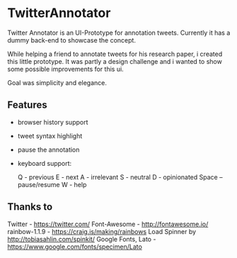 # TwitterAnnotator

Twitter Annotator is an UI-Prototype for annotation tweets. Currently it has a dummy back-end to showcase the concept.

While helping a friend to annotate tweets for his research paper, i created this little prototype. It was partly a design challenge and i wanted to show some possible improvements for this ui. 

Goal was simplicity and elegance.

## Features

- browser history support
- tweet syntax highlight
- pause the annotation
- keyboard support:

  Q - previous
  E - next
  A - irrelevant
  S - neutral
  D - opinionated
  Space – pause/resume
  W - help

## Thanks to

Twitter - https://twitter.com/
Font-Awesome - http://fontawesome.io/
rainbow-1.1.9 - https://craig.is/making/rainbows
Load Spinner by http://tobiasahlin.com/spinkit/
Google Fonts, Lato - https://www.google.com/fonts/specimen/Lato
